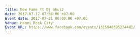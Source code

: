 ```yaml
---
title: New Fame ft Dj Skulz
date: 2017-07-17 07:56:00 +07:00
Event date: 2017-07-21 00:00:00 +07:00
Venue: Hanoi Rock City
Event URL: https://www.facebook.com/events/1315046695274481/
---
```


